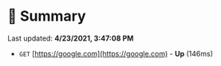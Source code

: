 # 📖 Summary
Last updated: **4/23/2021, 3:47:08 PM**

- `GET` [https://google.com](https://google.com) - **Up** (146ms)
